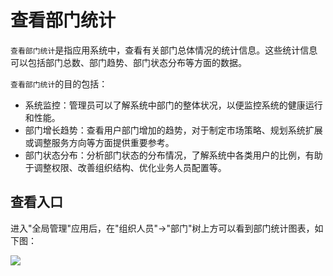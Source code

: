 查看部门统计
===

`查看部门统计`是指应用系统中，查看有关部门总体情况的统计信息。这些统计信息可以包括部门总数、部门趋势、部门状态分布等方面的数据。

`查看部门统计`的目的包括：

- 系统监控：管理员可以了解系统中部门的整体状况，以便监控系统的健康运行和性能。
- 部门增长趋势：查看用户部门增加的趋势，对于制定市场策略、规划系统扩展或调整服务方向等方面提供重要参考。
- 部门状态分布：分析部门状态的分布情况，了解系统中各类用户的比例，有助于调整权限、改善组织结构、优化业务人员配置等。

## 查看入口

进入"全局管理"应用后，在"组织人员"->"部门"树上方可以看到部门统计图表，如下图：

![](https://bj-c1-prod-files.xcan.cloud/storage/pubapi/v1/file/dept-count.png?fid=207887590483820700&fpt=FEf3GyK7eyxviYxv7jwBMod2y9Xi5A9tSMNzv47G)
